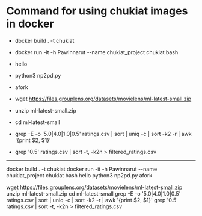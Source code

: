 # Command for using chukiat images in docker

- docker build . -t chukiat
- docker run -it -h Pawinnarut --name chukiat_project chukiat bash
- hello
- python3 np2pd.py
- afork

- wget https://files.grouplens.org/datasets/movielens/ml-latest-small.zip
- unzip ml-latest-small.zip
- cd ml-latest-small
- grep -E -o '5\.0|4\.0|1\.0|0\.5' ratings.csv | sort | uniq -c | sort -k2 -r | awk '{print $2, $1}'
- grep '0\.5' ratings.csv | sort -t, -k2n > filtered_ratings.csv

---

docker build . -t chukiat
docker run -it -h Pawinnarut --name chukiat_project chukiat bash
hello
python3 np2pd.py
afork

wget https://files.grouplens.org/datasets/movielens/ml-latest-small.zip
unzip ml-latest-small.zip
cd ml-latest-small
grep -E -o '5\.0|4\.0|1\.0|0\.5' ratings.csv | sort | uniq -c | sort -k2 -r | awk '{print $2, $1}'
grep '0\.5' ratings.csv | sort -t, -k2n > filtered_ratings.csv
